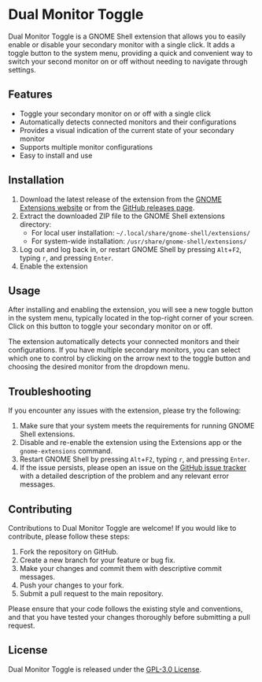 # Dual Monitor Toggle

Dual Monitor Toggle is a GNOME Shell extension that allows you to easily enable or disable your secondary monitor with a single click. It adds a toggle button to the system menu, providing a quick and convenient way to switch your second monitor on or off without needing to navigate through settings.

## Features

- Toggle your secondary monitor on or off with a single click
- Automatically detects connected monitors and their configurations
- Provides a visual indication of the current state of your secondary monitor
- Supports multiple monitor configurations
- Easy to install and use

## Installation

1. Download the latest release of the extension from the [GNOME Extensions website](https://extensions.gnome.org/extension/dual-monitor-toggle) or from the [GitHub releases page](https://github.com/poka-IT/gnome-dual-monitor-toggle/releases).
2. Extract the downloaded ZIP file to the GNOME Shell extensions directory:
   - For local user installation: `~/.local/share/gnome-shell/extensions/`
   - For system-wide installation: `/usr/share/gnome-shell/extensions/`
3. Log out and log back in, or restart GNOME Shell by pressing `Alt`+`F2`, typing `r`, and pressing `Enter`.
4. Enable the extension

## Usage

After installing and enabling the extension, you will see a new toggle button in the system menu, typically located in the top-right corner of your screen. Click on this button to toggle your secondary monitor on or off.

The extension automatically detects your connected monitors and their configurations. If you have multiple secondary monitors, you can select which one to control by clicking on the arrow next to the toggle button and choosing the desired monitor from the dropdown menu.

## Troubleshooting

If you encounter any issues with the extension, please try the following:

1. Make sure that your system meets the requirements for running GNOME Shell extensions.
2. Disable and re-enable the extension using the Extensions app or the `gnome-extensions` command.
3. Restart GNOME Shell by pressing `Alt`+`F2`, typing `r`, and pressing `Enter`.
4. If the issue persists, please open an issue on the [GitHub issue tracker](https://github.com/poka-IT/gnome-dual-monitor-toggle/issues) with a detailed description of the problem and any relevant error messages.

## Contributing

Contributions to Dual Monitor Toggle are welcome! If you would like to contribute, please follow these steps:

1. Fork the repository on GitHub.
2. Create a new branch for your feature or bug fix.
3. Make your changes and commit them with descriptive commit messages.
4. Push your changes to your fork.
5. Submit a pull request to the main repository.

Please ensure that your code follows the existing style and conventions, and that you have tested your changes thoroughly before submitting a pull request.

## License

Dual Monitor Toggle is released under the [GPL-3.0 License](LICENSE).

